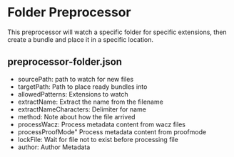 # Folder Preprocessor

This preprocessor will watch a specific folder for specific extensions, then create a bundle and place it in a specific location.

## preprocessor-folder.json

- sourcePath: path to watch for new files
- targetPath: Path to place ready bundles into
- allowedPatterns: Extensions to watch
- extractName: Extract the name from the filename
- extractNameCharacters: Delimiter for name
- method: Note about how the file arrived
- processWacz: Process metadata content from wacz files
- processProofMode" Process metadata content from proofmode
- lockFile: Wait for file not to exist before processing file
- author: Author Metadata 


